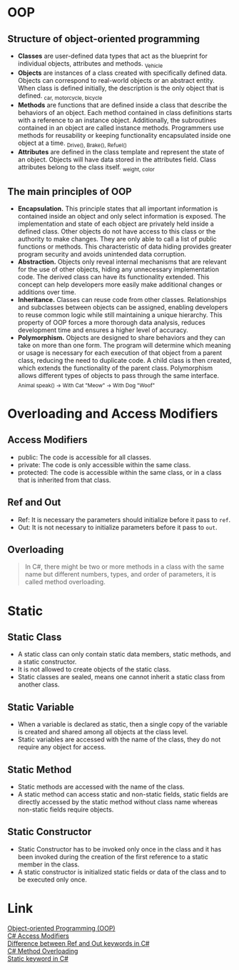 # OOP
## Structure of object-oriented programming
- **Classes** are user-defined data types that act as the blueprint for individual objects, attributes and methods. <sub>Vehicle</sub>
- **Objects** are instances of a class created with specifically defined data. Objects can correspond to real-world objects or an abstract entity. When class is defined initially, the description is the only object that is defined. <sub>car, motorcycle, bicycle</sub>
- **Methods** are functions that are defined inside a class that describe the behaviors of an object. Each method contained in class definitions starts with a reference to an instance object. Additionally, the subroutines contained in an object are called instance methods. Programmers use methods for reusability or keeping functionality encapsulated inside one object at a time. <sub>Drive(), Brake(), Refuel()</sub>
- **Attributes** are defined in the class template and represent the state of an object. Objects will have data stored in the attributes field. Class attributes belong to the class itself. <sub>weight, color</sub>

## The main principles of OOP
- **Encapsulation.** This principle states that all important information is contained inside an object and only select information is exposed. The implementation and state of each object are privately held inside a defined class. Other objects do not have access to this class or the authority to make changes. They are only able to call a list of public functions or methods. This characteristic of data hiding provides greater program security and avoids unintended data corruption.
- **Abstraction.** Objects only reveal internal mechanisms that are relevant for the use of other objects, hiding any unnecessary implementation code. The derived class can have its functionality extended. This concept can help developers more easily make additional changes or additions over time.
- **Inheritance.** Classes can reuse code from other classes. Relationships and subclasses between objects can be assigned, enabling developers to reuse common logic while still maintaining a unique hierarchy. This property of OOP forces a more thorough data analysis, reduces development time and ensures a higher level of accuracy.
- **Polymorphism.** Objects are designed to share behaviors and they can take on more than one form. The program will determine which meaning or usage is necessary for each execution of that object from a parent class, reducing the need to duplicate code. A child class is then created, which extends the functionality of the parent class. Polymorphism allows different types of objects to pass through the same interface.<br /><sub>Animal speak() -> With Cat "Meow" -> With Dog "Woof"</sub>

# Overloading and Access Modifiers
## Access Modifiers
- public: The code is accessible for all classes.
- private: The code is only accessible within the same class.
- protected: The code is accessible within the same class, or in a class that is inherited from that class. 

## Ref and Out
- Ref: It is necessary the parameters should initialize before it pass to `ref`.
- Out: It is not necessary to initialize parameters before it pass to `out`.

## Overloading
> In C#, there might be two or more methods in a class with the same name but different numbers, types, and order of parameters, it is called method overloading.

# Static
## Static Class
- A static class can only contain static data members, static methods, and a static constructor. 
- It is not allowed to create objects of the static class. 
- Static classes are sealed, means one cannot inherit a static class from another class.

## Static Variable
- When a variable is declared as static, then a single copy of the variable is created and shared among all objects at the class level.
-  Static variables are accessed with the name of the class, they do not require any object for access.

## Static Method
- Static methods are accessed with the name of the class.
- A static method can access static and non-static fields, static fields are directly accessed by the static method without class name whereas non-static fields require objects.

## Static Constructor
- Static Constructor has to be invoked only once in the class and it has been invoked during the creation of the first reference to a static member in the class.
- A static constructor is initialized static fields or data of the class and to be executed only once.



# Link
[Object-oriented Programming (OOP)](https://www.techtarget.com/searchapparchitecture/definition/object-oriented-programming-OOP) <br />
[C# Access Modifiers](https://www.w3schools.com/cs/cs_access_modifiers.php) <br />
[Difference between Ref and Out keywords in C#](https://www.geeksforgeeks.org/difference-between-ref-and-out-keywords-in-c-sharp/) <br />
[C# Method Overloading](https://www.programiz.com/csharp-programming/method-overloading) <br />
[Static keyword in C#](https://www.geeksforgeeks.org/static-keyword-in-c-sharp/) <br />
